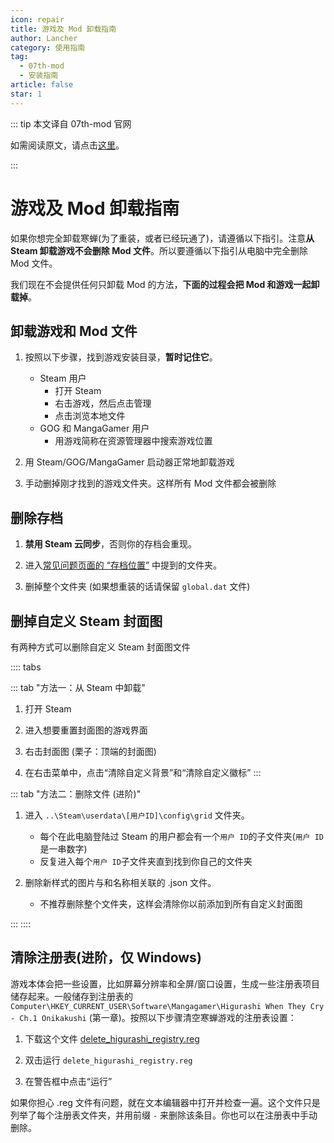 ```yaml
---
icon: repair
title: 游戏及 Mod 卸载指南
author: Lancher
category: 使用指南
tag:
  - 07th-mod
  - 安装指南
article: false
star: 1
---
```


::: tip 本文译自 07th-mod 官网

如需阅读原文，请点击[这里](https://07th-mod.com/wiki/Higurashi/Uninstall/)。

:::

# 游戏及 Mod 卸载指南

如果你想完全卸载寒蝉(为了重装，或者已经玩通了)，请遵循以下指引。注意**从 Steam 卸载游戏不会删除 Mod 文件**。所以要遵循以下指引从电脑中完全删除 Mod 文件。

我们现在不会提供任何只卸载 Mod 的方法，**下面的过程会把 Mod 和游戏一起卸载掉**。

## 卸载游戏和 Mod 文件

1. 按照以下步骤，找到游戏安装目录，**暂时记住它**。
    - Steam 用户
        - 打开 Steam
        - 右击游戏，然后点击管理
        - 点击浏览本地文件
    - GOG 和 MangaGamer 用户
        - 用游戏简称在资源管理器中搜索游戏位置

2. 用 Steam/GOG/MangaGamer 启动器正常地卸载游戏

3. 手动删掉刚才找到的游戏文件夹。这样所有 Mod 文件都会被删除

## 删除存档

1. **禁用 Steam 云同步**，否则你的存档会重现。

2. 进入[常见问题页面的 “存档位置”](faq.md/#存档文件位置) 中提到的文件夹。

3. 删掉整个文件夹 (如果想重装的话请保留 `global.dat` 文件)

## 删掉自定义 Steam 封面图

有两种方式可以删除自定义 Steam 封面图文件

:::: tabs

::: tab "方法一：从 Steam 中卸载"

1. 打开 Steam

2. 进入想要重置封面图的游戏界面

3. 右击封面图 (栗子：顶端的封面图)

4. 在右击菜单中，点击“清除自定义背景”和“清除自定义徽标”
:::

::: tab "方法二：删除文件 (进阶)"

1. 进入 `..\Steam\userdata\[用户ID]\config\grid` 文件夹。

    - 每个在此电脑登陆过 Steam 的用户都会有一个`用户 ID`的子文件夹(`用户 ID`是一串数字)
    - 反复进入每个`用户 ID`子文件夹直到找到你自己的文件夹

2. 删除新样式的图片与和名称相关联的 .json 文件。

    - 不推荐删除整个文件夹，这样会清除你以前添加到所有自定义封面图

:::
::::

## 清除注册表(进阶，仅 Windows)

游戏本体会把一些设置，比如屏幕分辨率和全屏/窗口设置，生成一些注册表项目储存起来。一般储存到注册表的 `Computer\HKEY_CURRENT_USER\Software\Mangagamer\Higurashi When They Cry - Ch.1 Onikakushi` (第一章)。按照以下步骤清空寒蝉游戏的注册表设置：

1. 下载这个文件 [delete_higurashi_registry.reg](https://07th-mod.com/wiki/files/delete_higurashi_registry.reg)

2. 双击运行 `delete_higurashi_registry.reg`

3. 在警告框中点击“运行”

如果你担心 .reg 文件有问题，就在文本编辑器中打开并检查一遍。这个文件只是列举了每个注册表文件夹，并用前缀 `-` 来删除该条目。你也可以在注册表中手动删除。
